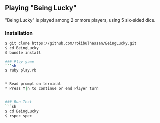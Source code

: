 ## Playing "Being Lucky"

"Being Lucky" is played among 2 or more players, using 5 six-sided dice.


### Installation
```sh
$ git clone https://github.com/rokibulhassan/BeingLucky.git
$ cd BeingLucky
$ bundle install

### Play game
```sh
$ ruby play.rb


* Read prompt on terminal
* Press Y|n to continue or end Player turn


### Run Test
```sh
$ cd BeingLucky
$ rspec spec